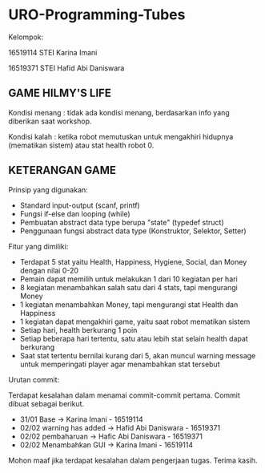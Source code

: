 # URO-Programming-Tubes

Kelompok:

16519114 STEI Karina Imani

16519371 STEI Hafid Abi Daniswara

## GAME HILMY'S LIFE

Kondisi menang  : tidak ada kondisi menang, berdasarkan info yang diberikan saat workshop.

Kondisi kalah   : ketika robot memutuskan untuk mengakhiri hidupnya (mematikan sistem) atau stat health robot 0.

## KETERANGAN GAME

Prinsip yang digunakan:
 - Standard input-output (scanf, printf)
 - Fungsi if-else dan looping (while)
 - Pembuatan abstract data type berupa "state" (typedef struct)
 - Penggunaan fungsi abstract data type (Konstruktor, Selektor, Setter)

Fitur yang dimiliki:
 - Terdapat 5 stat yaitu Health, Happiness, Hygiene, Social, dan Money dengan nilai 0-20
 - Pemain dapat memilih untuk melakukan 1 dari 10 kegiatan per hari
 - 8 kegiatan menambahkan salah satu dari 4 stats, tapi mengurangi Money
 - 1 kegiatan menambahkan Money, tapi mengurangi stat Health dan Happiness
 - 1 kegiatan dapat mengakhiri game, yaitu saat robot mematikan sistem
 - Setiap hari, health berkurang 1 poin
 - Setiap beberapa hari tertentu, satu atau lebih stat selain health dapat berkurang
 - Saat stat tertentu bernilai kurang dari 5, akan muncul warning message untuk memperingati player agar menambahkan stat tersebut

Urutan commit:

Terdapat kesalahan dalam menamai commit-commit pertama. Commit dibuat sebagai berikut.
 - 31/01 Base -> Karina Imani - 16519114
 - 02/02 warning has added -> Hafid Abi Daniswara - 16519371
 - 02/02 pembaharuan -> Hafic Abi Daniswara - 16519371
 - 02/02 Menambahkan GUI -> Karina Imani - 16519114

Mohon maaf jika terdapat kesalahan dalam pengerjaan tugas. Terima kasih.
